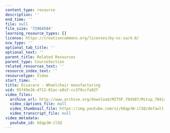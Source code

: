 ```yaml
---
content_type: resource
description: ''
end_time: ''
file: null
file_size: '72964584'
learning_resource_types: []
license: https://creativecommons.org/licenses/by-nc-sa/4.0/
ocw_type: ''
optional_tab_title: ''
optional_text: ''
parent_title: Related Resources
parent_type: CourseSection
related_resources_text: ''
resource_index_text: ''
resourcetype: Video
start_time: ''
title: Disacare - Wheelchair manufacturing
uid: 95f49e36-d712-01ac-e8a7-cc379ccfa92f
video_files:
  archive_url: http://www.archive.org/download/MITSP.784S07/Mitsp_784iap07_disacare_300k.mp4
  video_captions_file: null
  video_thumbnail_file: https://img.youtube.com/vi/k6qpJW-ilSQ/default.jpg
  video_transcript_file: null
video_metadata:
  youtube_id: k6qpJW-ilSQ
---
```

